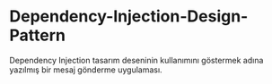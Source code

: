 # Dependency-Injection-Design-Pattern
Dependency Injection tasarım deseninin kullanımını göstermek adına yazılmış bir mesaj gönderme uygulaması.
